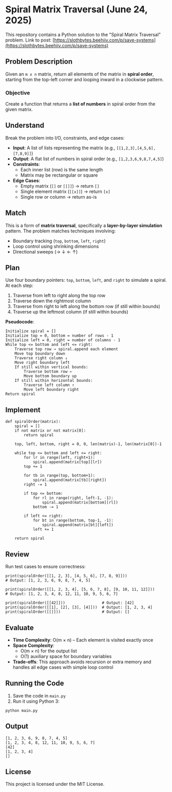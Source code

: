# Spiral Matrix Traversal (June 24, 2025)
This repository contains a Python solution to the "Spiral Matrix Traversal" problem.
Link to post: [https://slothbytes.beehiiv.com/p/save-systems](https://slothbytes.beehiiv.com/p/save-systems)

## Problem Description
Given an `m x n` matrix, return all elements of the matrix in **spiral order**, starting from the top-left corner and looping inward in a clockwise pattern.
### Objective
Create a function that returns a **list of numbers** in spiral order from the given matrix.

## Understand
Break the problem into I/O, constraints, and edge cases:
* **Input**: A list of lists representing the matrix (e.g., `[[1,2,3],[4,5,6],[7,8,9]]`)
* **Output**: A flat list of numbers in spiral order (e.g., `[1,2,3,6,9,8,7,4,5]`)
* **Constraints**:
  * Each inner list (row) is the same length
  * Matrix may be rectangular or square
* **Edge Cases**:
  * Empty matrix (`[]` or `[[]]`) → return `[]`
  * Single element matrix (`[[x]]`) → return `[x]`
  * Single row or column → return as-is

## Match
This is a form of **matrix traversal**, specifically a **layer-by-layer simulation** pattern. The problem matches techniques involving:
* Boundary tracking (`top`, `bottom`, `left`, `right`)
* Loop control using shrinking dimensions
* Directional sweeps (→ ↓ ← ↑)

## Plan
Use four boundary pointers: `top`, `bottom`, `left`, and `right` to simulate a spiral.
At each step:
1. Traverse from left to right along the top row
2. Traverse down the rightmost column
3. Traverse from right to left along the bottom row (if still within bounds)
4. Traverse up the leftmost column (if still within bounds)

**Pseudocode**:
```
Initialize spiral = []
Initialize top = 0, bottom = number of rows - 1
Initialize left = 0, right = number of columns - 1
While top <= bottom and left <= right:
    Traverse top row → spiral.append each element
    Move top boundary down
    Traverse right column ↓
    Move right boundary left
    If still within vertical bounds:
        Traverse bottom row ←
        Move bottom boundary up
    If still within horizontal bounds:
        Traverse left column ↑
        Move left boundary right
Return spiral
```

## Implement
```
def spiralOrder(matrix):
    spiral = []
    if not matrix or not matrix[0]:
        return spiral

    top, left, bottom, right = 0, 0, len(matrix)-1, len(matrix[0])-1

    while top <= bottom and left <= right:
        for lr in range(left, right+1):
            spiral.append(matrix[top][lr])
        top += 1

        for tb in range(top, bottom+1):
            spiral.append(matrix[tb][right])
        right -= 1

        if top <= bottom:
            for rl in range(right, left-1, -1):
                spiral.append(matrix[bottom][rl])
            bottom -= 1

        if left <= right:
            for bt in range(bottom, top-1, -1):
                spiral.append(matrix[bt][left])
            left += 1

    return spiral
```

## Review

Run test cases to ensure correctness:

```
print(spiralOrder([[1, 2, 3], [4, 5, 6], [7, 8, 9]]))
# Output: [1, 2, 3, 6, 9, 8, 7, 4, 5]

print(spiralOrder([[1, 2, 3, 4], [5, 6, 7, 8], [9, 10, 11, 12]]))
# Output: [1, 2, 3, 4, 8, 12, 11, 10, 9, 5, 6, 7]

print(spiralOrder([[42]]))                # Output: [42]
print(spiralOrder([[1], [2], [3], [4]]))  # Output: [1, 2, 3, 4]
print(spiralOrder([[]]))                  # Output: []
```

## Evaluate

* **Time Complexity**: O(m × n) – Each element is visited exactly once
* **Space Complexity**:
  * O(m × n) for the output list
  * O(1) auxiliary space for boundary variables
* **Trade-offs**: This approach avoids recursion or extra memory and handles all edge cases with simple loop control

## Running the Code
1. Save the code in `main.py`
2. Run it using Python 3:

```
python main.py
```

## Output
```
[1, 2, 3, 6, 9, 8, 7, 4, 5]
[1, 2, 3, 4, 8, 12, 11, 10, 9, 5, 6, 7]
[42]
[1, 2, 3, 4]
[]
```

## License
This project is licensed under the MIT License.